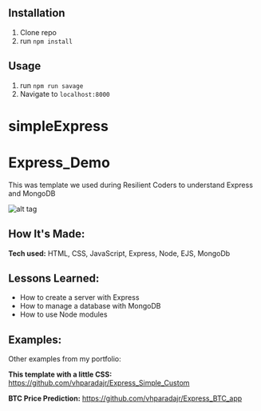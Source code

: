 
## Installation

1. Clone repo
2. run `npm install`

## Usage

1. run `npm run savage`
2. Navigate to `localhost:8000`
# simpleExpress

# Express_Demo
This was template we used during Resilient Coders to understand Express and MongoDB

![alt tag](https://i.imgur.com/uVnhS3R.png)

## How It's Made:

**Tech used:** HTML, CSS, JavaScript, Express, Node, EJS, MongoDb


## Lessons Learned:

- How to create a server with Express
- How to manage a database with MongoDB
- How to use Node modules

## Examples:
Other examples from my portfolio:

**This template with a little CSS:** https://github.com/vhparadajr/Express_Simple_Custom

**BTC Price Prediction:** https://github.com/vhparadajr/Express_BTC_app


